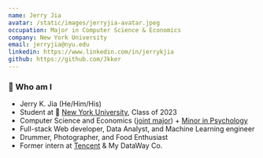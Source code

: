 ```yaml
---
name: Jerry Jia
avatar: /static/images/jerryjia-avatar.jpeg
occupation: Major in Computer Science & Economics
company: New York University
email: jerryjia@nyu.edu
linkedin: https://www.linkedin.com/in/jerrykjia
github: https://github.com/Jkker
---
```


### 🙋‍ Who am I

- Jerry K. Jia (He/Him/His)
- Student at 🏫 [New York University](https://www.nyu.edu/), Class of 2023
- Computer Science and Economics ([joint major](https://cs.nyu.edu/home/undergrad/major_programs.html)) + [Minor in Psychology](https://as.nyu.edu/content/nyu-as/as/departments/psychology/undergraduate/program-requirements.html)
- Full-stack Web developer, Data Analyst, and Machine Learning engineer
- Drummer, Photographer, and Food Enthusiast
- Former intern at [Tencent](https://intl.cloud.tencent.com/) & My DataWay Co.
